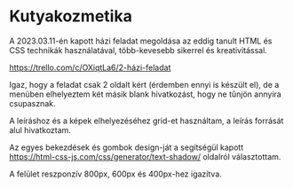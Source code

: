 # Kutyakozmetika

A 2023.03.11-én kapott házi feladat megoldása az eddig tanult HTML és CSS technikák használatával, több-kevesebb sikerrel és kreativitással.

https://trello.com/c/OXiqtLa6/2-házi-feladat

Igaz, hogy a feladat csak 2 oldalt kért (érdemben ennyi is készült el), de a menüben elhelyeztem két másik blank hivatkozást, hogy ne tűnjön annyira csupasznak.

A leíráshoz és a képek elhelyezéséhez grid-et használtam, a leírás forrását alul hivatkoztam.

Az egyes bekezdések és gombok design-ját a segítségül kapott https://html-css-js.com/css/generator/text-shadow/ oldalról választottam.

A felület reszponzív 800px, 600px és 400px-hez igazítva.
